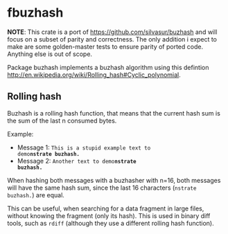 # fbuzhash

**NOTE**: This crate is a port of https://github.com/silvasur/buzhash and will focus on a subset of parity
and correctness. The only addition i expect to make are some golden-master tests to ensure parity of
ported code. Anything else is out of scope.

Package buzhash implements a buzhash algorithm using this defintion <http://en.wikipedia.org/wiki/Rolling_hash#Cyclic_polynomial>.

## Rolling hash

Buzhash is a rolling hash function, that means that the current hash sum is the sum of the last n consumed bytes.

Example:

* Message 1: <code>This is a stupid example text to demo<strong>nstrate buzhash.</strong></code>
* Message 2: <code>Another text to demo<strong>nstrate buzhash.</strong></code>

When hashing both messages with a buzhasher with n=16, both messages will have the same hash sum, since the last 16 characters (`nstrate buzhash.`) are equal.

This can be useful, when searching for a data fragment in large files, without knowing the fragment (only its hash). This is used in binary diff tools, such as `rdiff` (although they use a different rolling hash function).
